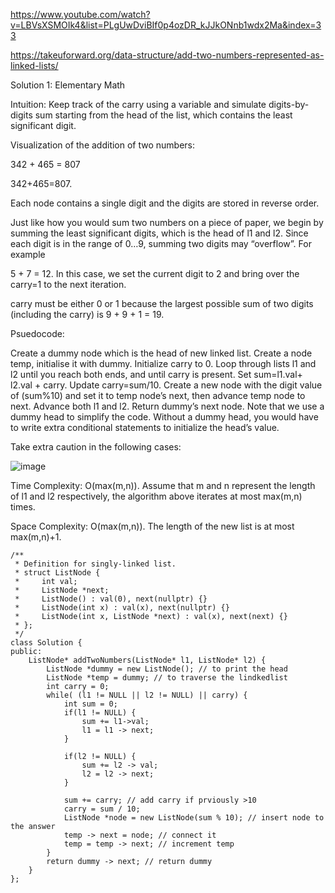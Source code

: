 https://www.youtube.com/watch?v=LBVsXSMOIk4&list=PLgUwDviBIf0p4ozDR_kJJkONnb1wdx2Ma&index=33

https://takeuforward.org/data-structure/add-two-numbers-represented-as-linked-lists/

Solution 1: Elementary Math

Intuition: Keep track of the carry using a variable and simulate digits-by-digits sum starting from the head of the list, which contains the least significant digit.

Visualization of the addition of two numbers: 

342 + 465 = 807

342+465=807.

Each node contains a single digit and the digits are stored in reverse order.

Just like how you would sum two numbers on a piece of paper, we begin by summing the least significant digits, which is the head of l1 and l2. Since each digit is in the range of 0…9, summing two digits may “overflow”. For example 

5 + 7 = 12. In this case, we set the current digit to 2 and bring over the carry=1 to the next iteration. 

carry must be either 0 or 1 because the largest possible sum of two digits (including the carry) is 9 + 9 + 1 = 19.

Psuedocode:

Create a dummy node which is the head of new linked list.
Create a node temp, initialise it with dummy.
Initialize carry to 0.
Loop through lists l1 and l2 until you reach both ends, and until carry is present.
Set sum=l1.val+ l2.val + carry.
Update carry=sum/10.
Create a new node with the digit value of (sum%10) and set it to temp node’s next, then advance temp node to next.
Advance both l1 and l2.
Return dummy’s next node.
Note that we use a dummy head to simplify the code. Without a dummy head, you would have to write extra conditional statements to initialize the head’s value.

Take extra caution in the following cases:

![image](https://user-images.githubusercontent.com/53824950/140269364-fa557fbd-da7f-4ec8-b35b-8335df5d8da2.png)


Time Complexity: O(max(m,n)). Assume that m and n represent the length of l1 and l2 respectively, the algorithm above iterates at most max(m,n) times.

Space Complexity: O(max(m,n)). The length of the new list is at most max(m,n)+1.


```
/**
 * Definition for singly-linked list.
 * struct ListNode {
 *     int val;
 *     ListNode *next;
 *     ListNode() : val(0), next(nullptr) {}
 *     ListNode(int x) : val(x), next(nullptr) {}
 *     ListNode(int x, ListNode *next) : val(x), next(next) {}
 * };
 */
class Solution {
public:
    ListNode* addTwoNumbers(ListNode* l1, ListNode* l2) {
        ListNode *dummy = new ListNode(); // to print the head
        ListNode *temp = dummy; // to traverse the lindkedlist
        int carry = 0;
        while( (l1 != NULL || l2 != NULL) || carry) {
            int sum = 0; 
            if(l1 != NULL) {
                sum += l1->val; 
                l1 = l1 -> next; 
            }
            
            if(l2 != NULL) {
                sum += l2 -> val; 
                l2 = l2 -> next; 
            }
            
            sum += carry; // add carry if prviously >10
            carry = sum / 10;  
            ListNode *node = new ListNode(sum % 10); // insert node to the answer
            temp -> next = node; // connect it  
            temp = temp -> next; // increment temp
        }
        return dummy -> next; // return dummy
    }
};
```
